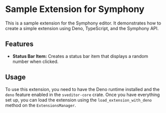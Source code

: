 # Sample Extension for Symphony

This is a sample extension for the Symphony editor. It demonstrates how to create a simple extension using Deno, TypeScript, and the Symphony API.

## Features

- **Status Bar Item:** Creates a status bar item that displays a random number when clicked.

## Usage

To use this extension, you need to have the Deno runtime installed and the `deno` feature enabled in the `sveditor-core` crate. Once you have everything set up, you can load the extension using the `load_extension_with_deno` method on the `ExtensionsManager`.

